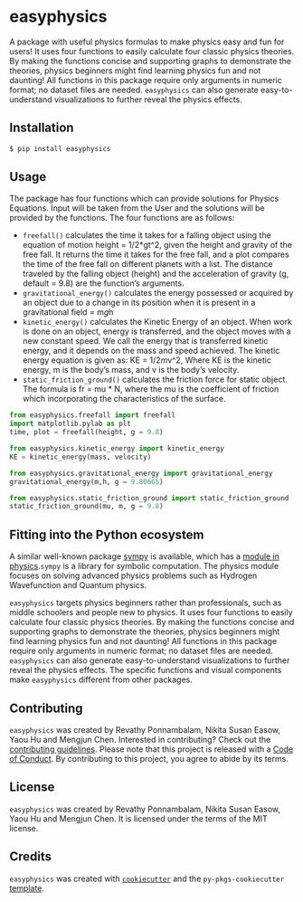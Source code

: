 # easyphysics

A package with useful physics formulas to make physics easy and fun for users! It uses four functions to easily calculate four classic physics theories. By making the functions concise and supporting graphs to demonstrate the theories, physics beginners might find learning physics fun and not daunting! All functions in this package require only arguments in numeric format; no dataset files are needed. `easyphysics` can also generate easy-to-understand visualizations to further reveal the physics effects.  

## Installation

```bash
$ pip install easyphysics
```

## Usage

The package has four functions which can provide solutions for Physics Equations. Input will be taken from the User and the solutions will be provided by the functions. The four functions are as follows: 


- `freefall()` calculates the time it takes for a falling object using the equation of motion height = 1/2*gt^2, given the height and gravity of the free fall. It returns the time it takes for the free fall, and a plot compares the time of the free fall on different planets with a list. The distance traveled by the falling object (height) and the acceleration of gravity (g, default = 9.8) are the function’s arguments. 
- `gravitational_energy()` calculates the energy possessed or acquired by an object due to a change in its position when it is present in a gravitational field  = m*g*h
- `kinetic_energy()` calculates the Kinetic Energy of an object. When work is done on an object, energy is transferred, and the object moves with a new constant speed. We call the energy that is transferred kinetic energy, and it depends on the mass and speed achieved. The kinetic energy equation is given as: KE = 1/2*m*v^2, Where KE is the kinetic energy, m is the body’s mass, and v is the body’s velocity.
- `static_friction_ground()` calculates the friction force for static object. The formula is fr = mu * N, where 
    the mu is the coefficient of friction which incorporating the characteristics of the surface.

```python
from easyphysics.freefall import freefall
import matplotlib.pylab as plt
time, plot = freefall(height, g = 9.8)

```

```python
from easyphysics.kinetic_energy import kinetic_energy
KE = kinetic_energy(mass, velocity)

```

```python
from easyphysics.gravitational_energy import gravitational_energy
gravitational_energy(m,h, g = 9.80665)

```

```python
from easyphysics.static_friction_ground import static_friction_ground
static_friction_ground(mu, m, g = 9.8)

```
## Fitting into the Python ecosystem

A similar well-known package [sympy](https://github.com/sympy/sympy) is available, which has a [module in physics](https://docs.sympy.org/latest/reference/public/physics/index.html).`sympy` is a library for symbolic computation. The physics module focuses on solving advanced physics problems such as Hydrogen Wavefunction and Quantum physics.

`easyphysics` targets physics beginners rather than professionals, such as middle schoolers and people new to physics. It uses four functions to easily calculate four classic physics theories. By making the functions concise and supporting graphs to demonstrate the theories, physics beginners might find learning physics fun and not daunting! All functions in this package require only arguments in numeric format; no dataset files are needed.  `easyphysics` can also generate easy-to-understand visualizations to further reveal the physics effects.  The specific functions and visual components make  `easyphysics` different from other packages.

## Contributing

`easyphysics` was created by Revathy Ponnambalam, Nikita Susan Easow, Yaou Hu and Mengjun Chen.
Interested in contributing? Check out the [contributing guidelines](CONTRIBUTING.md). Please note that this project is released with a [Code of Conduct](CONDUCT.md). By contributing to this project, you agree to abide by its terms.

## License

`easyphysics` was created by Revathy Ponnambalam, Nikita Susan Easow, Yaou Hu and Mengjun Chen. It is licensed under the terms of the MIT license.

## Credits

`easyphysics` was created with [`cookiecutter`](https://cookiecutter.readthedocs.io/en/latest/) and the `py-pkgs-cookiecutter` [template](https://github.com/py-pkgs/py-pkgs-cookiecutter).

